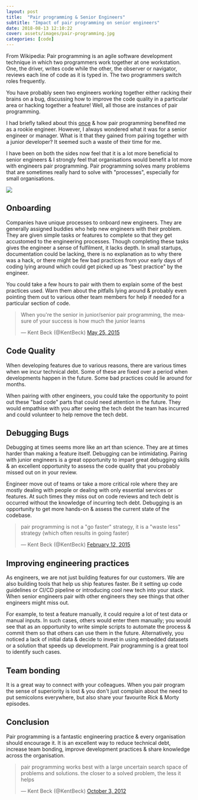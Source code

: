 ```yaml
---
layout: post
title:  "Pair programming & Senior Engineers"
subtitle: "Impact of pair programming on senior engineers"
date: 2018-08-13 12:10:22
cover: assets/images/pair-programming.jpg
categories: [code]
---
```



From Wikipedia:
Pair programming is an agile software development technique in which two programmers work together at one workstation. One, the driver, writes code while the other, the observer or navigator, reviews each line of code as it is typed in. The two programmers switch roles frequently.

You have probably seen two engineers working together either racking their brains on a bug, discussing how to improve the code quality in a particular area or hacking together a feature! Well, all those are instances of pair programming.

I had briefly talked about this [once](https://blog.playment.io/deepak-puthraya-software-developer-story/ "Experience at Playment") & how pair programming benefited me as a rookie engineer. However, I always wondered what it was for a senior engineer or manager. What is it that they gained from pairing together with a junior developer? It seemed such a waste of their time for me.

I have been on both the sides now feel that it is a lot more beneficial to senior engineers & I strongly feel that organisations would benefit a lot more with engineers pair programming. Pair programming solves many problems that are sometimes really hard to solve with "processes", especially for small organisations.

<img src='https://i.redd.it/kg3cgpznfql01.jpg'/>

## Onboarding
Companies have unique processes to onboard new engineers. They are generally assigned buddies who help new engineers with their problem. They are given simple tasks or features to complete so that they get accustomed to the engineering processes. Though completing these tasks gives the engineer a sense of fulfilment, it lacks depth. In small startups, documentation could be lacking, there is no explanation as to why there was a hack, or there might be few bad practices from your early days of coding lying around which could get picked up as "best practice" by the engineer.

You could take a few hours to pair with them to explain some of the best practices used. Warn them about the pitfalls lying around & probably even pointing them out to various other team members for help if needed for a particular section of code.

<blockquote class="twitter-tweet" data-lang="en"><p lang="en" dir="ltr">When you&#39;re the senior in junior/senior pair programming, the measure of your success is how much the junior learns</p>&mdash; Kent Beck (@KentBeck) <a href="https://twitter.com/KentBeck/status/602892538337337345?ref_src=twsrc%5Etfw">May 25, 2015</a></blockquote>
<script async src="https://platform.twitter.com/widgets.js" charset="utf-8"></script>

## Code Quality
When developing features due to various reasons, there are various times when we incur technical debt. Some of these are fixed over a period when developments happen in the future. Some bad practices could lie around for months.

When pairing with other engineers, you could take the opportunity to point out these "bad code" parts that could need attention in the future. They would empathise with you after seeing the tech debt the team has incurred and could volunteer to help remove the tech debt.

## Debugging Bugs
Debugging at times seems more like an art than science. They are at times harder than making a feature itself. Debugging can be intimidating. Pairing with junior engineers is a great opportunity to impart great debugging skills  & an excellent opportunity to assess the code quality that you probably missed out on in your review.

Engineer move out of teams or take a more critical role where they are mostly dealing with people or dealing with only essential services or features. At such times they miss out on code reviews and tech debt is occurred without the knowledge of incurring tech debt. Debugging is an opportunity to get more hands-on & assess the current state of the codebase.

<blockquote class="twitter-tweet" data-lang="en"><p lang="en" dir="ltr">pair programming is not a &quot;go faster&quot; strategy, it is a &quot;waste less&quot; strategy (which often results in going faster)</p>&mdash; Kent Beck (@KentBeck) <a href="https://twitter.com/KentBeck/status/565921158025842688?ref_src=twsrc%5Etfw">February 12, 2015</a></blockquote>
<script async src="https://platform.twitter.com/widgets.js" charset="utf-8"></script>


## Improving engineering practices
As engineers, we are not just building features for our customers. We are also building tools that help us ship features faster. Be it setting up code guidelines or CI/CD pipeline or introducing cool new tech into your stack. When senior engineers pair with other engineers they see things that other engineers might miss out.

For example, to test a feature manually, it could require a lot of test data or manual inputs. In such cases, others would enter them manually; you would see that as an opportunity to write simple scripts to automate the process & commit them so that others can use them in the future. Alternatively, you noticed a lack of initial data & decide to invest in using embedded datasets or a solution that speeds up development. Pair programming is a great tool to identify such cases.

## Team bonding
It is a great way to connect with your colleagues. When you pair program the sense of superiority is lost & you don't just complain about the need to put semicolons everywhere, but also share your favourite Rick & Morty episodes.

## Conclusion
Pair programming is a fantastic engineering practice & every organisation should encourage it. It is an excellent way to reduce technical debt, increase team bonding, improve development practices & share knowledge across the organisation.

<blockquote class="twitter-tweet" data-lang="en"><p lang="en" dir="ltr">pair programming works best with a large uncertain search space of problems and solutions. the closer to a solved problem, the less it helps</p>&mdash; Kent Beck (@KentBeck) <a href="https://twitter.com/KentBeck/status/253532726714580992?ref_src=twsrc%5Etfw">October 3, 2012</a></blockquote>
<script async src="https://platform.twitter.com/widgets.js" charset="utf-8"></script>
<!--stackedit_data:
eyJoaXN0b3J5IjpbMTIyODA0MTE3MF19
-->
